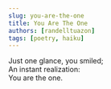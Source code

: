 ```yaml
---
slug: you-are-the-one
title: You Are The One
authors: [randelltuazon]
tags: [poetry, haiku]
---
```


Just one glance, you smiled;<br/>
An instant realization:<br/>
You are the one.<br/>
